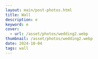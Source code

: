 ```yaml
---
layout: main/post-photos.html
title: Wall
description: e
keyword: e
cover: 
  - url: /asset/photos/wedding2.webp
thumbnail: /asset/photos/wedding2.webp
date: 2024-10-04
tags: wall
---
```

